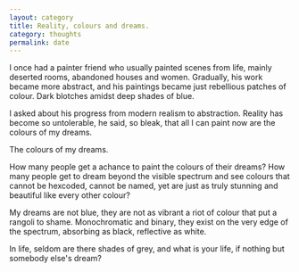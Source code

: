 ```yaml
---
layout: category
title: Reality, colours and dreams.
category: thoughts
permalink: date
---
```


I once had a painter friend who usually painted scenes from life, mainly deserted rooms, abandoned houses and women. Gradually, his work became more abstract, and his paintings became just rebellious patches of colour. Dark blotches amidst deep shades of blue.

I asked about his progress from modern realism to abstraction. Reality has become so untolerable, he said, so bleak, that all I can paint now are the colours of my dreams.

The colours of my dreams.

How many people get a achance to paint the colours of their dreams? How many people get to dream beyond the visible spectrum and see colours that cannot be hexcoded, cannot be named, yet are just as truly stunning and beautiful like every other colour?

My dreams are not blue, they are not as vibrant a riot of colour that put a rangoli to shame. Monochromatic and binary, they exist on the very edge of the spectrum, absorbing as black, reflective as white.

In life, seldom are there shades of grey, and what is your life, if nothing but somebody else's dream?